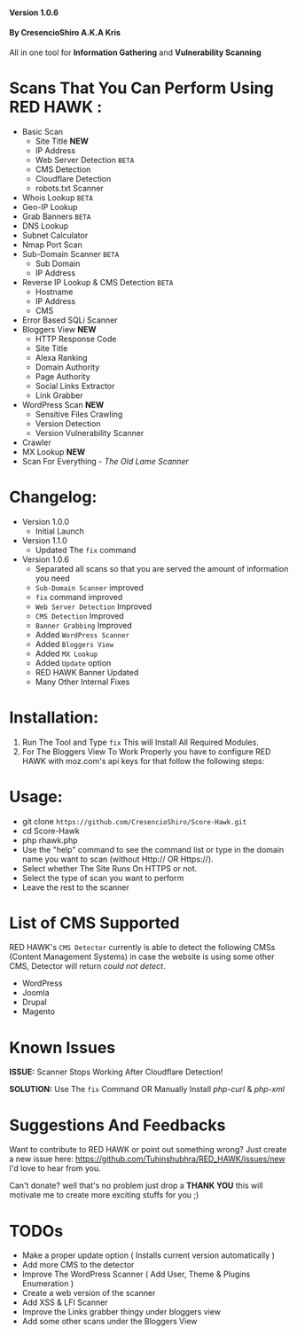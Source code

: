 #### Version 1.0.6
#### By CresencioShiro A.K.A Kris
All in one tool for **Information Gathering** and **Vulnerability Scanning**

# Scans That You Can Perform Using RED HAWK :
+ Basic Scan
	- Site Title **NEW**
	- IP Address
	- Web Server Detection `BETA`
	- CMS Detection
	- Cloudflare Detection
	- robots.txt Scanner
+ Whois Lookup `BETA`
+ Geo-IP Lookup
+ Grab Banners `BETA`
+ DNS Lookup
+ Subnet Calculator
+ Nmap Port Scan
+ Sub-Domain Scanner `BETA`
	- Sub Domain
	- IP Address
+ Reverse IP Lookup & CMS Detection `BETA`
	- Hostname
	- IP Address
	- CMS
+ Error Based SQLi Scanner
+ Bloggers View **NEW**
	- HTTP Response Code
	- Site Title
	- Alexa Ranking
	- Domain Authority
	- Page Authority
	- Social Links Extractor
	- Link Grabber
+ WordPress Scan **NEW**
	- Sensitive Files Crawling
	- Version Detection
	- Version Vulnerability Scanner
+ Crawler
+ MX Lookup **NEW**
+ Scan For Everything - _The Old Lame Scanner_

# Changelog:
- Version 1.0.0
    - Initial Launch
- Version 1.1.0
    - Updated The `fix` command
- Version 1.0.6
	- Separated all scans so that you are served the amount of information you need
	- `Sub-Domain Scanner` improved
	- `fix` command improved
	- `Web Server Detection` Improved
	- `CMS Detection` Improved
	- `Banner Grabbing` Improved
	- Added `WordPress Scanner`
	- Added `Bloggers View`
	- Added `MX Lookup`
	- Added `Update` option
	- RED HAWK Banner Updated
	- Many Other Internal Fixes

# Installation:
1. Run The Tool and Type `fix` This will Install All Required Modules.
2. For The Bloggers View To Work Properly you have to configure RED HAWK with moz.com's api keys for that follow the following steps:

# Usage:
- git clone `https://github.com/CresencioShiro/Score-Hawk.git`
- cd Score-Hawk
- php rhawk.php
- Use the "help" command to see the command list or type in the domain name you want to scan (without Http:// OR Https://).
- Select whether The Site Runs On HTTPS or not.
- Select the type of scan you want to perform
- Leave the rest to the scanner

# List of CMS Supported
RED HAWK's `CMS Detector` currently is able to detect the following CMSs (Content Management Systems) in case the website is using some other CMS, Detector will return _could not detect_.

- WordPress
- Joomla
- Drupal
- Magento
# Known Issues
**ISSUE:** Scanner Stops Working After Cloudflare Detection!

**SOLUTION:** Use The `fix` Command OR Manually Install *php-curl* & *php-xml*


# Suggestions And Feedbacks
Want to contribute to RED HAWK or point out something wrong? Just create a new issue here: https://github.com/Tuhinshubhra/RED_HAWK/issues/new
I'd love to hear from you.

Can't donate? well that's no problem just drop a **THANK YOU** this will motivate me to create more exciting stuffs for you ;)

# TODOs

- Make a proper update option ( Installs current version automatically )
- Add more CMS to the detector
- Improve The WordPress Scanner ( Add User, Theme & Plugins Enumeration )
- Create a web version of the scanner
- Add XSS & LFI Scanner
- Improve the Links grabber thingy under bloggers view
- Add some other scans under the Bloggers View
